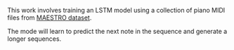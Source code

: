 This work involves training an LSTM model using a collection of piano MIDI files from [MAESTRO dataset](https://magenta.tensorflow.org/datasets/maestro). 

The mode will learn to predict the next note in the sequence and generate a longer sequences.

